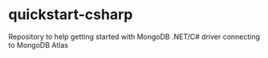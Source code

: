 # quickstart-csharp
Repository to help getting started with MongoDB .NET/C# driver connecting to MongoDB Atlas
